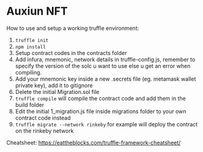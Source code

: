 # Auxiun NFT

How to use and setup a working truffle environment:
1. `truffle init`
2. `npm install`
3. Setup contract codes in the contracts folder
4. Add infura, mnemonic, network details in truffle-config.js, remember to specify the version of the solc u want to use else u get an error when compiling.
5. Add your mnemonic key inside a new .secrets file (eg. metamask wallet private key), add it to gitignore
6. Delete the initial Migration.sol file
7. `truffle compile` will compile the contract code and add them in the build folder
8. Edit the initial 1_migration.js file inside migrations folder to your own contract code instead
9. `truffle migrate --network rinkeby` for example will deploy the contract on the rinkeby network

Cheatsheet: https://eattheblocks.com/truffle-framework-cheatsheet/
